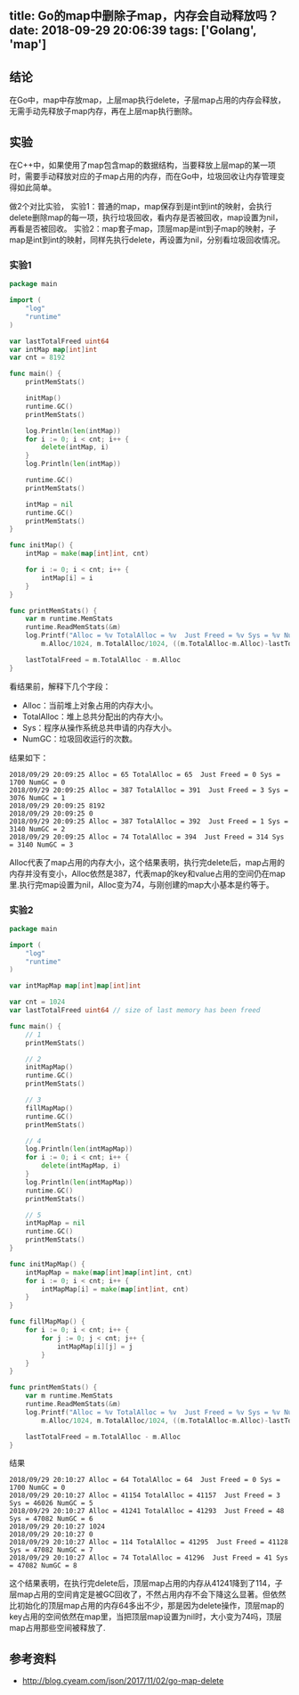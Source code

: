 title: Go的map中删除子map，内存会自动释放吗？
date: 2018-09-29 20:06:39
tags: ['Golang', 'map']
-----

结论
--------
在Go中，map中存放map，上层map执行delete，子层map占用的内存会释放，无需手动先释放子map内存，再在上层map执行删除。

实验
--------

在C++中，如果使用了map包含map的数据结构，当要释放上层map的某一项时，需要手动释放对应的子map占用的内存，而在Go中，垃圾回收让内存管理变得如此简单。

做2个对比实验，
实验1：普通的map，map保存到是int到int的映射，会执行delete删除map的每一项，执行垃圾回收，看内存是否被回收，map设置为nil，再看是否被回收。
实验2：map套子map，顶层map是int到子map的映射，子map是int到int的映射，同样先执行delete，再设置为nil，分别看垃圾回收情况。

### 实验1
```go
package main

import (
	"log"
	"runtime"
)

var lastTotalFreed uint64
var intMap map[int]int
var cnt = 8192

func main() {
	printMemStats()

	initMap()
	runtime.GC()
	printMemStats()

	log.Println(len(intMap))
	for i := 0; i < cnt; i++ {
		delete(intMap, i)
	}
	log.Println(len(intMap))

	runtime.GC()
	printMemStats()

	intMap = nil
	runtime.GC()
	printMemStats()
}

func initMap() {
	intMap = make(map[int]int, cnt)

	for i := 0; i < cnt; i++ {
		intMap[i] = i
	}
}

func printMemStats() {
	var m runtime.MemStats
	runtime.ReadMemStats(&m)
	log.Printf("Alloc = %v TotalAlloc = %v  Just Freed = %v Sys = %v NumGC = %v\n",
		m.Alloc/1024, m.TotalAlloc/1024, ((m.TotalAlloc-m.Alloc)-lastTotalFreed)/1024, m.Sys/1024, m.NumGC)

	lastTotalFreed = m.TotalAlloc - m.Alloc
}
```

看结果前，解释下几个字段：
- Alloc：当前堆上对象占用的内存大小。
- TotalAlloc：堆上总共分配出的内存大小。
- Sys：程序从操作系统总共申请的内存大小。
- NumGC：垃圾回收运行的次数。

结果如下：
```
2018/09/29 20:09:25 Alloc = 65 TotalAlloc = 65  Just Freed = 0 Sys = 1700 NumGC = 0
2018/09/29 20:09:25 Alloc = 387 TotalAlloc = 391  Just Freed = 3 Sys = 3076 NumGC = 1
2018/09/29 20:09:25 8192
2018/09/29 20:09:25 0
2018/09/29 20:09:25 Alloc = 387 TotalAlloc = 392  Just Freed = 1 Sys = 3140 NumGC = 2
2018/09/29 20:09:25 Alloc = 74 TotalAlloc = 394  Just Freed = 314 Sys = 3140 NumGC = 3
```

Alloc代表了map占用的内存大小，这个结果表明，执行完delete后，map占用的内存并没有变小，Alloc依然是387，代表map的key和value占用的空间仍在map里.执行完map设置为nil，Alloc变为74，与刚创建的map大小基本是约等于。

### 实验2

```go
package main

import (
	"log"
	"runtime"
)

var intMapMap map[int]map[int]int

var cnt = 1024
var lastTotalFreed uint64 // size of last memory has been freed

func main() {
	// 1
	printMemStats()

	// 2
	initMapMap()
	runtime.GC()
	printMemStats()

	// 3
	fillMapMap()
	runtime.GC()
	printMemStats()

	// 4
	log.Println(len(intMapMap))
	for i := 0; i < cnt; i++ {
		delete(intMapMap, i)
	}
	log.Println(len(intMapMap))
	runtime.GC()
	printMemStats()

	// 5
	intMapMap = nil
	runtime.GC()
	printMemStats()
}

func initMapMap() {
	intMapMap = make(map[int]map[int]int, cnt)
	for i := 0; i < cnt; i++ {
		intMapMap[i] = make(map[int]int, cnt)
	}
}

func fillMapMap() {
	for i := 0; i < cnt; i++ {
		for j := 0; j < cnt; j++ {
			intMapMap[i][j] = j
		}
	}
}

func printMemStats() {
	var m runtime.MemStats
	runtime.ReadMemStats(&m)
	log.Printf("Alloc = %v TotalAlloc = %v  Just Freed = %v Sys = %v NumGC = %v\n",
		m.Alloc/1024, m.TotalAlloc/1024, ((m.TotalAlloc-m.Alloc)-lastTotalFreed)/1024, m.Sys/1024, m.NumGC)

	lastTotalFreed = m.TotalAlloc - m.Alloc
}
```
结果
```
2018/09/29 20:10:27 Alloc = 64 TotalAlloc = 64  Just Freed = 0 Sys = 1700 NumGC = 0
2018/09/29 20:10:27 Alloc = 41154 TotalAlloc = 41157  Just Freed = 3 Sys = 46026 NumGC = 5
2018/09/29 20:10:27 Alloc = 41241 TotalAlloc = 41293  Just Freed = 48 Sys = 47082 NumGC = 6
2018/09/29 20:10:27 1024
2018/09/29 20:10:27 0
2018/09/29 20:10:27 Alloc = 114 TotalAlloc = 41295  Just Freed = 41128 Sys = 47082 NumGC = 7
2018/09/29 20:10:27 Alloc = 74 TotalAlloc = 41296  Just Freed = 41 Sys = 47082 NumGC = 8
```

这个结果表明，在执行完delete后，顶层map占用的内存从41241降到了114，子层map占用的空间肯定是被GC回收了，不然占用内存不会下降这么显著。但依然比初始化的顶层map占用的内存64多出不少，那是因为delete操作，顶层map的key占用的空间依然在map里，当把顶层map设置为nil时，大小变为74吗，顶层map占用那些空间被释放了.


参考资料 
---------------
- http://blog.cyeam.com/json/2017/11/02/go-map-delete